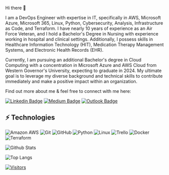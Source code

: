 Hi there 👋

I am a DevOps Engineer with expertise in IT, specifically in AWS, Microsoft Azure, Microsoft 365, Linux, Python, Cybersecurity, Analysis, Infrastructure as Code, and Terraform. 
I have nearly 10 years of experience as an Air Force Veteran, and I hold a Bachelor's Degree in Nursing with experience working in hospital and clinical settings. 
Additionally, I possess skills in Healthcare Information Technology (HIT), Medication Therapy Management Systems, and Electronic Health Records (EHR).

Currently, I am pursuing an additional Bachelor's degree in Cloud Computing with a concentration in Microsoft Azure and AWS Cloud from Western Governor's University, expecting to graduate in 2024. 
My ultimate goal is to leverage my diverse background and technical skills to contribute immediately and make a positive impact within an organization.

Find out more about me & feel free to connect with me here:

[![Linkedin Badge](https://img.shields.io/badge/-Brandon%20McCullum-blue?style=flat-square&logo=Linkedin&logoColor=white&link=https://www.linkedin.com/in/brandon-mccullum-4504b7161/)](https://www.linkedin.com/in/brandon-mccullum-4504b7161/)
[![Medium Badge](https://img.shields.io/badge/Brandon%20McCullum-12100E?style=flat-square&logo=medium&logoColor=white&link=https://medium.com/@Bmccullum)](https://medium.com/@Bmccullum)
[![Outlook Badge](https://img.shields.io/badge/-Brandon.McCullum@outlook.com-c14438?style=flat-square&logo=Outlook&logoColor=white&link=mailto:Brandon.mccullum@outlook.com)](mailto:Brandon.McCullum@outlook.com)

## ⚡ Technologies

<!-- Check out the Badges folder for more badges -->

![Amazon AWS](https://img.shields.io/badge/Amazon%20AWS-232F3E?style=flat-square&logo=amazon-aws)
![Git](https://img.shields.io/badge/-Git-black?style=flat-square&logo=git)
![GitHub](https://img.shields.io/badge/-GitHub-181717?style=flat-square&logo=github)
![Python](https://img.shields.io/badge/-Python-black?style=flat-square&logo=Python)
![Linux](https://img.shields.io/badge/Linux-FCC624?style=flat-square&logo=linux&logoColor=black)
![Trello](https://img.shields.io/badge/Trello-%23026AA7.svg?style=flat-square&logo=Trello&logoColor=white)
![Docker](https://img.shields.io/badge/docker-%230db7ed.svg?style=for-the-badge&logo=docker&logoColor=white)
![Terraform](https://img.shields.io/badge/terraform-%235835CC.svg?style=for-the-badge&logo=terraform&logoColor=white)

<!-- Replace the fields below with the information requested. Remember to remove the encapsulating <> characters. -->

![Github Stats](https://github-readme-stats.vercel.app/api?username=B-mccullum&count_private=true&show_icons=true&include_all_commits=true)

![Top Langs](https://github-readme-stats.vercel.app/api/top-langs/?username=B-mccullum&hide=TeX&layout=compact)


[![Visitors](https://api.visitorbadge.io/api/visitors?path=B-mccullum%2FB-mccullum&label=VISITORS&countColor=%23263759)](https://visitorbadge.io/status?path=B-mccullum%2FB-mccullum)

